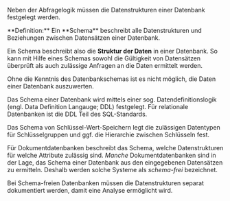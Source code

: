 Neben der Abfragelogik müssen die Datenstrukturen einer Datenbank festgelegt werden. 

<p class="alert alert-primary" markdown="1">
**Definition:** Ein **Schema** beschreibt alle Datenstrukturen und Beziehungen zwischen Datensätzen einer Datenbank. 
</p>

Ein Schema beschreibt also die **Struktur der Daten** in einer Datenbank. So kann mit Hilfe eines Schemas sowohl die Gültigkeit von Datensätzen überprüft als auch zulässige Anfragen an die Daten ermittelt werden.

<p class="alert alert-success" markdown="1">
Ohne die Kenntnis des Datenbankschemas ist es nicht möglich, die Daten einer Datenbank auszuwerten.
</p>

Das Schema einer Datenbank wird mittels einer sog. Datendefinitionslogik (engl. Data Definition Langauge; DDL) festgelegt. Für relationale Datenbanken ist die DDL Teil des SQL-Standards. 

Das Schema von Schlüssel-Wert-Speichern legt die zulässigen Datentypen für Schlüsselgruppen und ggf. die Hierarchie zwischen Schlüsseln fest.

Für Dokumentdatenbanken beschreibt das Schema, welche Datenstrukturen für welche Attribute zulässig sind. *Manche* Dokumentdatenbanken sind in der Lage, das Schema einer Datenbank aus den eingegebenen Datensätzen zu ermitteln. Deshalb werden solche Systeme als *schema-frei* bezeichnet.


<p class="alert alert-success" markdown="1">
Bei Schema-freien Datenbanken müssen die Datenstrukturen separat dokumentiert werden, damit eine Analyse ermöglicht wird.
</p>